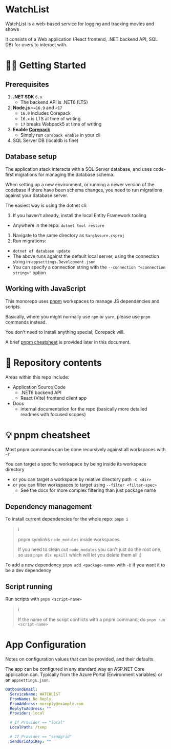 # WatchList

WatchList is a web-based service for logging and tracking movies and shows

It consists of a Web application (React frontend, .NET backend API, SQL DB) for users to interact with.

# 👩‍💻 Getting Started

## Prerequisites

1. **.NET SDK** `6.x`
   - The backend API is .NET6 (LTS)
1. **Node.js** `>=16.9` and `<17`
   - `16.9` includes Corepack
   - `16.x` is LTS at time of writing
   - `17` breaks Webpack5 at time of writing
1. **Enable [Corepack](https://nodejs.org/api/corepack.html)**
   - Simply run `corepack enable` in your cli
1. SQL Server DB (localdb is fine)

## Database setup

The application stack interacts with a SQL Server database, and uses code-first migrations for managing the database schema.

When setting up a new environment, or running a newer version of the codebase if there have been schema changes, you need to run migrations against your database server.

The easiest way is using the dotnet cli:

1. If you haven't already, install the local Entity Framework tooling
  - Anywhere in the repo: `dotnet tool restore`
1. Navigate to the same directory as `SargAssure.csproj`
1. Run migrations:
  - `dotnet ef database update`
  - The above runs against the default local server, using the connection string in `appsettings.Development.json`
  - You can specify a connection string with the `--connection "<connection string>"` option

## Working with JavaScript

This monorepo uses [pnpm](https://pnpm.io) workspaces to manage JS dependencies and scripts.

Basically, where you might normally use `npm` or `yarn`, please use `pnpm` commands instead.

You don't need to install anything special; Corepack will.

A brief [pnpm cheatsheet](#-pnpm-cheatsheet) is provided later in this document.

# 📁 Repository contents

Areas within this repo include:

- Application Source Code
  - .NET6 backend API
  - React (Vite) frontend client app
- Docs
  - internal documentation for the repo (basically more detailed readmes with focused scopes)

# 💡 pnpm cheatsheet

Most pnpm commands can be done recursively against all workspaces with `-r`

You can target a specific workspace by being inside its workspace directory

- or you can target a workspace by relative directory path `-C <dir>`
- or you can filter workspaces to target using `--filter <filter-spec>`
  - See the docs for more complex filtering than just package name

## Dependency management

To install current dependencies for the whole repo: `pnpm i`

> ℹ
>
> pnpm symlinks `node_modules` inside workspaces.
>
> If you need to clean out `node_modules` you can't just do the root one, so use `pnpm dlx npkill` which will let you delete them all :)

To add a new dependency `pnpm add <package-name>` with `-D` if you want it to be a dev dependency

## Script running

Run scripts with `pnpm <script-name>`

> ℹ
>
> If the name of the script conflicts with a pnpm command, do `pnpm run <script-name>`

# App Configuration

Notes on configuration values that can be provided, and their defaults.

The app can be configured in any standard way an ASP.NET Core application can. Typically from the Azure Portal (Environment variables) or an `appsettings.json`.

```yaml
OutboundEmail:
  ServiceName: WATCHLIST
  FromName: No Reply
  FromAddress: noreply@example.com
  ReplyToAddress: ""
  Provider: local

  # If Provider == "local"
  LocalPath: /temp

  # If Provider == "sendgrid"
  SendGridApiKey: ""
```
